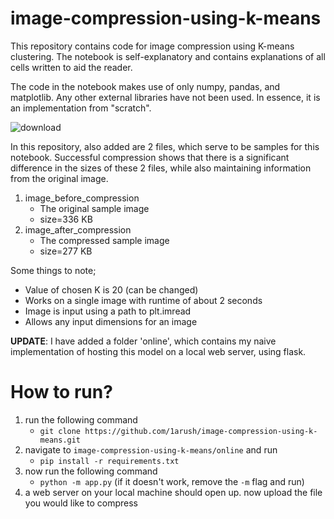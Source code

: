 # image-compression-using-k-means

This repository contains code for image compression using K-means clustering.
The notebook is self-explanatory and contains explanations of all cells written to aid the reader.

The code in the notebook makes use of only numpy, pandas, and matplotlib. Any other external libraries have not been used. 
In essence, it is an implementation from "scratch".

![download](https://github.com/1arush/image-compression-using-k-means/assets/105356056/66647fe6-0429-4114-bfd9-2de82d03ab82)

In this repository, also added are 2 files, which serve to be samples for this notebook. Successful compression shows that there is a significant difference
in the sizes of these 2 files, while also maintaining information from the original image.
1) image_before_compression
    - The original sample image
    - size=336 KB
2) image_after_compression
   - The compressed sample image
   - size=277 KB

Some things to note;

- Value of chosen K is 20 (can be changed)
- Works on a single image with runtime of about 2 seconds
- Image is input using a path to plt.imread
- Allows any input dimensions for an image


**UPDATE**: I have added a folder 'online', which contains my naive implementation of hosting this model on a local web server, using flask.

 # How to run? 
1) run the following command
    - ```git clone https://github.com/1arush/image-compression-using-k-means.git```
2) navigate to ```image-compression-using-k-means/online``` and run
    - ```pip install -r requirements.txt```
4) now run the following command
    - ```python -m app.py``` (if it doesn't work, remove the ```-m``` flag and run)
5) a web server on your local machine should open up. now upload the file you would like to compress

